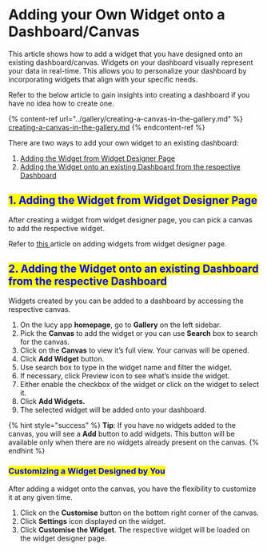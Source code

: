 # Adding your Own Widget onto a Dashboard/Canvas

This article shows how to add a widget that you have designed onto an existing dashboard/canvas. Widgets on your dashboard visually represent your data in real-time. This allows you to personalize your dashboard by incorporating widgets that align with your specific needs.&#x20;

Refer to the below article to gain insights into creating a dashboard if you have no idea how to create one.&#x20;

{% content-ref url="../gallery/creating-a-canvas-in-the-gallery.md" %}
[creating-a-canvas-in-the-gallery.md](../gallery/creating-a-canvas-in-the-gallery.md)
{% endcontent-ref %}

There are two ways to add your own widget to an existing dashboard:

1. [Adding the Widget from Widget Designer Page](adding-your-own-widget-onto-a-dashboard-canvas.md#1.-adding-the-widget-from-widget-designer-page)
2. [Adding the Widget onto an existing Dashboard from the respective Dashboard](adding-your-own-widget-onto-a-dashboard-canvas.md#2.-adding-the-widget-onto-an-existing-dashboard-from-the-respective-dashboard)

## <mark style="color:blue;">1. Adding the Widget from Widget Designer Page</mark>

After creating a widget from widget designer page, you can pick a canvas to add the respective widget.

Refer to [this ](sharing-a-user-interface.md#adding-the-user-interface-to-a-dashboard-canvas)article on adding widgets from widget designer page.

## <mark style="color:blue;">2. Adding the Widget onto an existing Dashboard from the respective Dashboard</mark>

Widgets created by you can be added to a dashboard by accessing the respective canvas.

1. On the lucy app **homepage**, go to **Gallery** on the left sidebar.
2. Pick the **Canvas** to add the widget or you can use **Search** box to search for the canvas.
3. Click on the **Canvas** to view it’s full view. Your canvas will be opened.
4. Click **Add Widget** button.
5. Use search box to type in the widget name and filter the widget.
6. If necessary, click Preview icon to see what’s inside the widget.
7. Either enable the checkbox of the widget or click on the widget to select it.
8. Click **Add Widgets.**
9. The selected widget will be added onto your dashboard.

{% hint style="success" %}
**Tip**: If you have no widgets added to the canvas, you will see a **Add** button to add widgets. This button will be available only when there are no widgets already present on the canvas.
{% endhint %}

### <mark style="color:blue;">Customizing a Widget Designed by You</mark>

After adding a widget onto the canvas, you have the flexibility to customize it at any given time.

1. Click on the **Customise** button on the bottom right corner of the canvas.
2. Click **Settings** icon displayed on the widget.
3. Click **Customise the Widget**. The respective widget will be loaded on the widget designer page.

